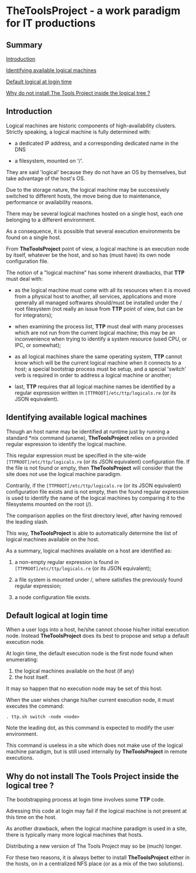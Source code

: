 # TheToolsProject - a work paradigm for IT productions

## Summary

[Introduction](#introduction)

[Identifying available logical machines](#identifying-available-logical-machines)

[Default logical at login time](#default-logical-at-login-time)

[Why do not install The Tools Project inside the logical tree ?](#why-do-not-install-the-tools-project-inside-the-logical-tree-)

## Introduction

Logical machines are historic components of high-availability clusters. Strictly speaking, a logical machine is fully determined with:

- a dedicated IP address, and a corresponding dedicated name in the DNS

- a filesystem, mounted on '/<name>'.

They are said 'logical' because they do not have an OS by themselves, but take advantage of the host's OS.

Due to the storage nature, the logical machine may be successively switched to different hosts, the move being due to maintenance, performance or availability reasons. 

There may be several logical machines hosted on a single host, each one belonging to a different environment.

As a consequence, it is possible that several execution environments be found on a single host.

From __TheToolsProject__ point of view, a logical machine is an execution node by itself, whatever be the host, and so has (must have) its own node configuration file.

The notion of a "logical machine" has some inherent drawbacks, that __TTP__ must deal with:

- as the logical machine must come with all its resources when it is moved from a physical host to another, all services, applications and more generally all managed softwares should/must be installed under the /<name> root filesystem (not really an issue from __TTP__ point of view, but can be for integrators);

- when examining the process list, __TTP__ must deal with many processes which are not run from the current logical machine; this may be an inconvenience when trying to identify a system resource (used CPU, or IPC, or somewhat);

- as all logical machines share the same operating system, __TTP__ cannot know which will be the current logical machine when it connects to a host; a special bootstrap process must be setup, and a special 'switch' verb is required in order to address a logical machine or another;

- last, __TTP__ requires that all logical machine names be identified by a regular expression written in `[TTPROOT]/etc/ttp/logicals.re` (or its JSON equivalent).

## Identifying available logical machines

Though an host name may be identified at runtime just by running a standard *nix command (uname), __TheToolsProject__ relies on a provided regular expression to identify the logical machine.

This regular expression must be specified in the site-wide `[TTPROOT]/etc/ttp/logicals.re` (or its JSON equivalent) configuration file. If the file is not found or empty, then __TheToolsProject__ will consider that the site does not use the logical machine paradigm.

Contrarily, if the `[TTPROOT]/etc/ttp/logicals.re` (or its JSON equivalent) configuration file exists and is not empty, then the found regular expression is used to identify the name of the logical machines by comparing it to the filesystems mounted on the root (/).

The comparison applies on the first directory level, after having removed the leading slash.

This way, __TheToolsProject__ is able to automatically determine the list of logical machines available on the host.

As a summary, logical machines available on a host are identified as:
 
1. a non-empty regular expression is found in `[TTPROOT]/etc/ttp/logicals.re` (or its JSON equivalent);

2. a file system is mounted under /<name>, where <name> satisfies the previously found regular expression;

3. a node configuration file exists.

## Default logical at login time

When a user logs into a host, he/she cannot choose his/her initial execution node. Instead __TheToolsProject__ does its best to propose and setup a default execution node.

At login time, the default execution node is the first node found when enumerating:

1. the logical machines available on the host (if any)
2. the host itself.

It may so happen that no execution node may be set of this host.

When the user wishes change his/her current execution node, it must executes the command:

   `. ttp.sh switch -node <node>`

Note the leading dot, as this command is expected to modify the user environment.

This command is useless in a site which does not make use of the logical machine paradigm, but is still used internally by __TheToolsProject__ in remote executions.

## Why do not install The Tools Project inside the logical tree ?

The bootstrapping process at login time involves some __TTP__ code.

Adressing this code at login may fail if the logical machine is not present at this time on the host.

As another drawback, when the logical machine paradigm is used in a site, there is typically many more logical machines that hosts.

Distributing a new version of The Tools Project may so be (much) longer.

For these two reasons, it is always better to install __TheToolsProject__ either in the hosts, on in a centralized NFS place (or as a mix of the two solutions).
